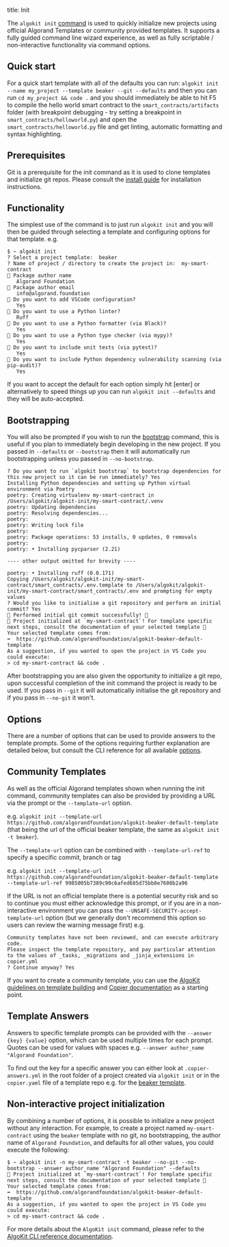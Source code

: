 title: Init

The `algokit init` [command](../cli-reference.md#init) is used to quickly initialize new projects using official Algorand Templates or community provided templates. It supports a fully guided command line wizard experience, as well as fully scriptable / non-interactive functionality via command options.

## Quick start

For a quick start template with all of the defaults you can run: `algokit init --name my_project --template beaker --git --defaults` and then you can run `cd my_project && code .` and you should immediately be able to hit F5 to compile the hello world smart contract to the `smart_contracts/artifacts` folder (with breakpoint debugging - try setting a breakpoint in `smart_contracts/helloworld.py`) and open the `smart_contracts/helloworld.py` file and get linting, automatic formatting and syntax highlighting.

## Prerequisites

Git is a prerequisite for the init command as it is used to clone templates and initialize git repos. Please consult the [install guide](../tutorials/intro.md#prerequisites) for installation instructions.

## Functionality

The simplest use of the command is to just run `algokit init` and you will then be guided through selecting a template and configuring options for that template. e.g.

```
$ ~ algokit init
? Select a project template:  beaker
? Name of project / directory to create the project in:  my-smart-contract
🎤 Package author name
   Algorand Foundation
🎤 Package author email
   info@algorand.foundation
🎤 Do you want to add VSCode configuration?
   Yes
🎤 Do you want to use a Python linter?
   Ruff
🎤 Do you want to use a Python formatter (via Black)?
   Yes
🎤 Do you want to use a Python type checker (via mypy)?
   Yes
🎤 Do you want to include unit tests (via pytest)?
   Yes
🎤 Do you want to include Python dependency vulnerability scanning (via pip-audit)?
   Yes
```

If you want to accept the default for each option simply hit [enter] or alternatively to speed things up you can run `algokit init --defaults` and they will be auto-accepted.

## Bootstrapping

You will also be prompted if you wish to run the [bootstrap](../cli-reference.md#bootstrap) command, this is useful if you plan to immediately begin developing in the new project. If you passed in `--defaults` or `--bootstrap` then it will automatically run bootstrapping unless you passed in `--no-bootstrap`.

```
? Do you want to run `algokit bootstrap` to bootstrap dependencies for this new project so it can be run immediately? Yes
Installing Python dependencies and setting up Python virtual environment via Poetry
poetry: Creating virtualenv my-smart-contract in /Users/algokit/algokit-init/my-smart-contract/.venv
poetry: Updating dependencies
poetry: Resolving dependencies...
poetry:
poetry: Writing lock file
poetry:
poetry: Package operations: 53 installs, 0 updates, 0 removals
poetry:
poetry: • Installing pycparser (2.21)

---- other output omitted for brevity ----

poetry: • Installing ruff (0.0.171)
Copying /Users/algokit/algokit-init/my-smart-contract/smart_contracts/.env.template to /Users/algokit/algokit-init/my-smart-contract/smart_contracts/.env and prompting for empty values
? Would you like to initialise a git repository and perform an initial commit? Yes
🎉 Performed initial git commit successfully! 🎉
🙌 Project initialized at `my-smart-contract`! For template specific next steps, consult the documentation of your selected template 🧐
Your selected template comes from:
➡️  https://github.com/algorandfoundation/algokit-beaker-default-template
As a suggestion, if you wanted to open the project in VS Code you could execute:
> cd my-smart-contract && code .
```

After bootstrapping you are also given the opportunity to initialize a git repo, upon successful completion of the init command the project is ready to be used. If you pass in `--git` it will automatically initialise the git repository and if you pass in `--no-git` it won't.

## Options

There are a number of options that can be used to provide answers to the template prompts. Some of the options requiring further explanation are detailed below, but consult the CLI reference for all available [options](../cli-reference.md#init).

## Community Templates

As well as the official Algorand templates shown when running the init command, community templates can also be provided by providing a URL via the prompt or the `--template-url` option.

e.g. `algokit init --template-url https://github.com/algorandfoundation/algokit-beaker-default-template` (that being the url of the official beaker template, the same as `algokit init -t beaker`).

The `--template-url` option can be combined with `--template-url-ref` to specify a specific commit, branch or tag 

e.g. `algokit init --template-url https://github.com/algorandfoundation/algokit-beaker-default-template --template-url-ref 9985005b7389c90c6afed685d75bb8e7608b2a96` 

If the URL is not an official template there is a potential security risk and so to continue you must either acknowledge this prompt, or if you are in a non-interactive environment you can pass the `--UNSAFE-SECURITY-accept-template-url` option (but we generally don't recommend this option so users can review the warning message first) e.g.

```
Community templates have not been reviewed, and can execute arbitrary code.
Please inspect the template repository, and pay particular attention to the values of _tasks, _migrations and _jinja_extensions in copier.yml
? Continue anyway? Yes
```

If you want to create a community template, you can use the [AlgoKit guidelines on template building](../tutorials/algokit-template.md#creating-algokit-templates) and [Copier documentation](https://copier.readthedocs.io/en/stable/) as a starting point.

## Template Answers

Answers to specific template prompts can be provided with the `--answer {key} {value}` option, which can be used multiple times for each prompt. Quotes can be used for values with spaces e.g. `--answer author_name "Algorand Foundation"`.

To find out the key for a specific answer you can either look at `.copier-answers.yml` in the root folder of a project created via `algokit init` or in the `copier.yaml` file of a template repo e.g. for the [beaker template](https://github.com/algorandfoundation/algokit-beaker-default-template/blob/main/copier.yaml).

## Non-interactive project initialization

By combining a number of options, it is possible to initialize a new project without any interaction. For example, to create a project named `my-smart-contract` using the `beaker` template with no git, no bootstrapping, the author name of `Algorand Foundation`, and defaults for all other values, you could execute the following:

```
$ ~ algokit init -n my-smart-contract -t beaker --no-git --no-bootstrap --answer author_name "Algorand Foundation" --defaults
🙌 Project initialized at `my-smart-contract`! For template specific next steps, consult the documentation of your selected template 🧐
Your selected template comes from:
➡️  https://github.com/algorandfoundation/algokit-beaker-default-template
As a suggestion, if you wanted to open the project in VS Code you could execute:
> cd my-smart-contract && code .
```

For more details about the `AlgoKit init` command, please refer to the [AlgoKit CLI reference documentation](../cli-reference.md#init).
